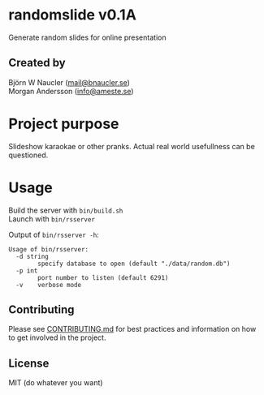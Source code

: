 # randomslide v0.1A
Generate random slides for online presentation

## Created by
Björn W Naucler (mail@bnaucler.se)  
Morgan Andersson (info@ameste.se)

# Project purpose
Slideshow karaokae or other pranks. Actual real world usefullness can be questioned.

# Usage
Build the server with `bin/build.sh`  
Launch with `bin/rsserver`

Output of `bin/rsserver -h`:  
```
Usage of bin/rsserver:
  -d string
    	specify database to open (default "./data/random.db")
  -p int
    	port number to listen (default 6291)
  -v	verbose mode
```

## Contributing
Please see [CONTRIBUTING.md](CONTRIBUTING.md) for best practices and information on how to get involved in the project.

## License
MIT (do whatever you want)
